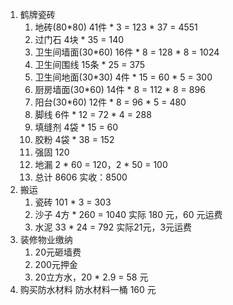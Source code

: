 1. 鹤牌瓷砖
    1. 地砖(80*80) 41件 * 3 = 123 * 37 = 4551
    2. 过门石 4块 * 35 = 140
    3. 卫生间墙面(30*60) 16件 * 8 = 128 * 8 = 1024
    4. 卫生间围线 15条 * 25 = 375
    5. 卫生间地面(30*30) 4件 * 15 = 60 * 5 = 300
    6. 厨房墙面(30*60) 14件 * 8 = 112 * 8 = 896
    7. 阳台(30*60) 12件 * 8 = 96 * 5 = 480
    8. 脚线 6件 * 12 = 72 * 4 = 288
    9. 填缝剂 4袋 * 15 = 60
    10. 胶粉 4袋 * 38 = 152
    11. 强固 120
    12. 地漏 2 * 60 = 120，2 * 50 = 100
    13. 总计 8606 实收：8500
2. 搬运
    1. 瓷砖 101 * 3 = 303
    2. 沙子 4方 * 260 = 1040 实际 180 元，60 元运费
    3. 水泥 33 * 24 = 792 实际21元，3元运费
3. 装修物业缴纳
    1. 20元砸墙费
    2. 200元押金
    3. 20立方水，20 * 2.9 = 58 元
4. 购买防水材料
    防水材料一桶 160 元
